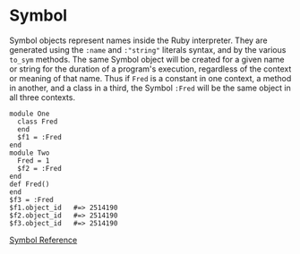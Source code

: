 # Symbol

Symbol objects represent names inside the Ruby interpreter. They are generated
using the `:name` and `:"string"` literals syntax, and by the various `to_sym`
methods. The same Symbol object will be created for a given name or string for
the duration of a program's execution, regardless of the context or meaning of
that name. Thus if `Fred` is a constant in one context, a method in another,
and a class in a third, the Symbol `:Fred` will be the same object in all
three contexts.

    module One
      class Fred
      end
      $f1 = :Fred
    end
    module Two
      Fred = 1
      $f2 = :Fred
    end
    def Fred()
    end
    $f3 = :Fred
    $f1.object_id   #=> 2514190
    $f2.object_id   #=> 2514190
    $f3.object_id   #=> 2514190

[Symbol Reference](https://ruby-doc.org/core-2.7.0/Symbol.html)
